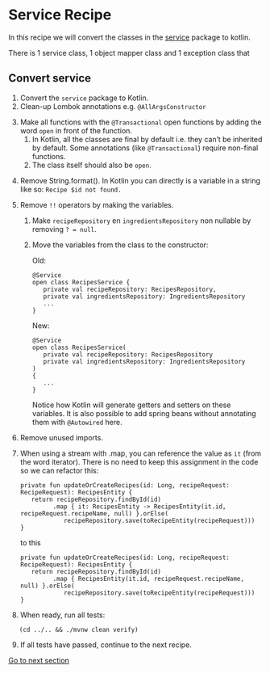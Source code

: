 # Service Recipe

In this recipe we will convert the classes in the [service](../../src/main/java/nl/rabobank/kotlinmovement/recipes/service) package to
kotlin.

There is 1 service class, 1 object mapper class and 1 exception class that 

## Convert service

1) Convert the `service` package to Kotlin.
2) Clean-up Lombok annotations e.g. `@AllArgsConstructor`
3. Make all functions with the `@Transactional` open functions by adding the word `open` in front of the function.
   1) In Kotlin, all the classes are final by default i.e. they can’t be inherited by default. Some annotations (like `@Transactional`) require non-final functions.
   2) The class itself should also be `open`.
4) Remove String.format(). In Kotlin you can directly is a variable in a string like so: `Recipe $id not found.`
5) Remove `!!` operators by making the variables.
   1) Make `recipeRepository` en `ingredientsRepository` non nullable by removing `? = null`.
   2) Move the variables from the class to the constructor:

      Old: 
      ```
      @Service
      open class RecipesService {
         private val recipeRepository: RecipesRepository,
         private val ingredientsRepository: IngredientsRepository
         ...
      }
      ```

      New:
      ```
      @Service
      open class RecipesService(
         private val recipeRepository: RecipesRepository
         private val ingredientsRepository: IngredientsRepository
      ) 
      {
         ...
      }
      ```

      Notice how Kotlin will generate getters and setters on these variables. It is also possible to add spring beans without annotating them with `@Autowired` here.

6) Remove unused imports.
7) When using a stream with .map, you can reference the value as `it` (from the word iterator). There is no need to keep this assignment in the code so we can refactor this:

   ```
   private fun updateOrCreateRecipes(id: Long, recipeRequest: RecipeRequest): RecipesEntity {
      return recipeRepository.findById(id)
            .map { it: RecipesEntity -> RecipesEntity(it.id, recipeRequest.recipeName, null) }.orElse(
               recipeRepository.save(toRecipeEntity(recipeRequest)))
   }
   ```

   to this
   ```
   private fun updateOrCreateRecipes(id: Long, recipeRequest: RecipeRequest): RecipesEntity {
      return recipeRepository.findById(id)
            .map { RecipesEntity(it.id, recipeRequest.recipeName, null) }.orElse(
               recipeRepository.save(toRecipeEntity(recipeRequest)))
   }
   ```

8) When ready, run all tests:
```shell
   (cd ../.. && ./mvnw clean verify)
   ```
9) If all tests have passed, continue to the next recipe.

[Go to next section](../6-test/Recipe.md)
